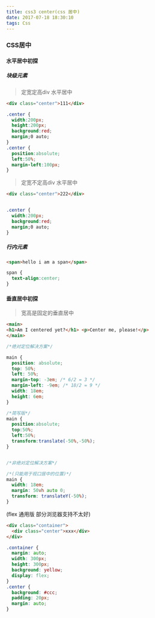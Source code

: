 ```yaml
---
title: css3 center(css 居中)
date: 2017-07-18 18:30:10
tags: Css
---
```

### CSS居中
#### 水平居中初探
##### 块级元素
> 定宽定高div 水平居中

```html
<div class="center">111</div>
```
```css
.center {
  width:200px;
  height:200px;
  background:red;
  margin;0 auto;
}
.center {
  position:absolute;
  left:50%;
  margin-left:100px;
}
```
> 定宽不定高div 水平居中

```html
<div class="center">222</div>
```

```css

.center {
  width:200px;
  background:red;
  margin;0 auto;
}
```

##### 行内元素
```html
<span>hello i am a span</span>
```
```css
span {
  text-align:center;
}
```
#### 垂直居中初探
> 宽高是固定的垂直居中

```html
<main>
<h1>Am I centered yet?</h1> <p>Center me, please!</p>
</main>
```

```css
/*绝对定位解决方案*/

main {
  position: absolute;
  top: 50%;
  left: 50%;
  margin-top: -3em; /* 6/2 = 3 */
  margin-left: -9em; /* 18/2 = 9 */
  width: 18em;
  height: 6em;
}

/*简写版*/
main {
  position:absolute;
  top:50%;
  left:50%;
  transform:translate(-50%,-50%);
}


/*非绝对定位解决方案*/

/*(只能用于视口居中的位置)*/
main {
  width: 18em;
  margin: 50vh auto 0;
  transform: translateY(-50%);
}
```
(flex 通用版 部分浏览器支持不太好)
```html
<div class="container">
  <div class="center">xxx</div>
</div>
```
```css
.container {
  margin: auto;
  width: 300px;
  height: 300px;
  background: yellow;
  display: flex;
}
.center {
  background: #ccc;
  padding: 20px;
  margin: auto;
}

```